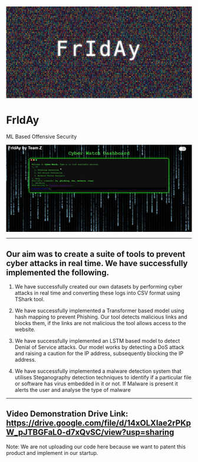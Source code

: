 <p align="center">
  <img src="images/FrIdAy.png" alt="TeamZ Banner">
</p>

# FrIdAy
ML Based Offensive Security
<p align="center">
  <img src="images/banner.png" alt="TeamZ Banner">
</p>

--------------------------------------------------------------------------------------------
Our aim was to create a suite of tools to prevent cyber attacks in real time. We have 
successfully implemented the following. 
--------------------------------------------------------------------------------------------

1. We have successfully created our own datasets by performing cyber attacks in real time 
and converting these logs into CSV format using TShark tool.

2. We have successfully implemented a Transformer based model using hash mapping to 
prevent Phishing. Our tool detects malicious links and blocks them, if the links are not 
malicious the tool allows access to the website.

3. We have successfully implemented an LSTM based model to detect Denial of Service 
attacks. Our model works by detecting a DoS attack and raising a caution for the IP 
address, subsequently blocking the IP address. 

4. We have successfully implemented a malware detection system that utilises 
Steganography detection techniques to identify if a particular file or software has virus 
embedded in it or not. If Malware is present it alerts the user and analyse the type of
malware

---------------------------------------------------------------------------------------------

Video Demonstration Drive Link: https://drive.google.com/file/d/14xOLXIae2rPKpW_pJTBGFaL0-d7xQvSC/view?usp=sharing
---------------------------------------------------------------------------------------------

Note: We are not uploading our code here because we want to patent this product and implement in our startup.
